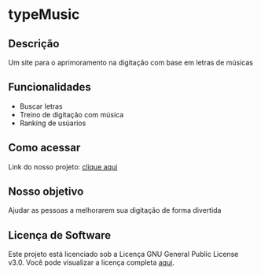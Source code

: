 # typeMusic

## Descrição
Um site para o aprimoramento na digitação com base em letras de músicas 

## Funcionalidades
- Buscar letras
- Treino de digitação com música
- Ranking de usúarios

## Como acessar
Link do nosso projeto: [clique aqui](htpps://typemusic.hubsapiens.com.br)

## Nosso objetivo
Ajudar as pessoas a melhorarem sua digitação de forma divertida

## Licença de Software
Este projeto está licenciado sob a Licença GNU General Public License v3.0. Você pode visualizar a licença completa [aqui](https://www.gnu.org/licenses/gpl-3.0.html).
